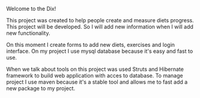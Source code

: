 Welcome to the Dix!

This project was created to help people create and measure diets progress. This project will be developed. So I will add new information when I will add new functionality.

On this moment I create forms to add new diets, exercises and login interface. On my project I use mysql database because it's easy and fast to use.

When we talk about tools on this project was used Struts and Hibernate framework to build web application with acces to database. To manage project I use maven because it's a stable tool and allows me to fast add a new package to my project.
